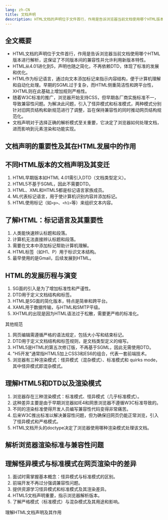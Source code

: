 ```yaml
---
lang: zh-CN
title: 文档声明
description: HTML文档的声明位于文件首行，作用是告诉浏览器当前文档使用哪个HTML版本进行解析，这保证了不同版本间的兼容性并允许利用新版本特性。HTML从4.01进化到5，声明也随之简化，不再依赖DTD，体现了标准的发展和优化。HTML作为标记语言，通过向文本添加标记来指示内容结构，便于计算机理解和自动化处理。早期的SGML过于复杂，而HTML侧重简洁性和跨平台性，XHTML则在此基础上增加规则严格性。随着W3C标准的推广，浏览器开始支持CSS，但早期各厂商实施标准不一，导致兼容性问题。为解决此问题，引入了怪异模式和标准模式，两种模式分别针对旧网页结构和新规范进行了调整，旨在保持兼容性的同时推动网页结构规范化。文档声明对于选择正确的解析模式至关重要，它决定了浏览器如何处理文档，进而影响到元素渲染和功能实现。
---
```


## 全文概要

- HTML文档的声明位于文件首行，作用是告诉浏览器当前文档使用哪个HTML版本进行解析，这保证了不同版本间的兼容性并允许利用新版本特性。
- HTML从4.01进化到5，声明也随之简化，不再依赖DTD，体现了标准的发展和优化。
- HTML作为标记语言，通过向文本添加标记来指示内容结构，便于计算机理解和自动化处理。早期的SGML过于复杂，而HTML侧重简洁性和跨平台性，XHTML则在此基础上增加规则严格性。
- 随着W3C标准的推广，浏览器开始支持CSS，但早期各厂商实施标准不一，导致兼容性问题。为解决此问题，引入了怪异模式和标准模式，两种模式分别针对旧网页结构和新规范进行了调整，旨在保持兼容性的同时推动网页结构规范化。
- 文档声明对于选择正确的解析模式至关重要，它决定了浏览器如何处理文档，进而影响到元素渲染和功能实现。

## 文档声明的重要性及其在HTML发展中的作用

## 不同HTML版本的文档声明及其变迁

1. HTML早期版本如HTML 4.01需引入DTD（文档类型定义）。
2. HTML5不基于SGML，因此不需要DTD。
3. HTML、XML和HTML5都是标记语言家族成员。
4. ML代表标记语言，用于使计算机识别内容并添加标记。
5. HTML使用标记（如`<p>`、`<h1>`等）来组织文本内容。

## 了解HTML：标记语言及其重要性

1. 人类能快速辨认标题和段落。
2. 计算机无法直接辨认标题和段落。
3. 需要在文本中添加标记帮助计算机理解。
4. HTML标签（如H1、P）用于标识文本结构。
5. 最早使用的是Gmail，后续发展到HTML。

## HTML的发展历程与演变

1. SG面的引入是为了增加标准性和严谨性。
2. DTD用于定义文档结构和标签。
3. HTML是SG面的简化版本，特点是简单和跨平台。
4. XAML用于数据传输，与HTML和SMTP平级。
5. XHTML的出现是因为HTML语法过于松散，需要更严格的标准化。

其他规范

1. 网页编辑需遵循严格的语法规定，包括大小写和结束标记。
2. DTD用于定义文档结构和标签规则，是文档类型定义的缩写。
3. HTML5是HTML的第五次修订版，不再基于SGML，因此无需使用DTD。
4. "H5开发"通常指HTML5加上CSS3和ES6的组合，代表一套前端技术。
5. 浏览器有三种渲染模式：怪异模式（混杂模式）、标准模式和 quirks mode，其中怪异模式即混杂模式。

## 理解HTML5和DTD以及渲染模式

1. 浏览器存在三种渲染模式：标准模式、怪异模式（几乎标准模式）。
2. 这种差异主要是由于早期浏览器如IE4和网景浏览器不遵循W3C标准导致的。
3. 不同的渲染标准使得开发人员编写兼容性代码变得非常痛苦。
4. 后来W3C推出标准以解决兼容性问题，但为确保旧网页仍能正常浏览，引入了怪异模式和严格模式。
5. HTML文档开头的doctype决定了浏览器使用哪种渲染模式处理该文档。

## 解析浏览器渲染标准与兼容性问题

## 理解怪异模式与标准模式在网页渲染中的差异

1. 面试时需掌握基本概念：怪异模式与标准模式的区别。
2. 前端开发不再过分强调兼容性问题。
3. 提供资源学习怪异模式和标准模式及其渲染差异。
4. HTML5文档声明重要，指示浏览器解析版本。
5. 了解严格模式（标准模式）与混杂模式及其用途和影响。

理解HTML文档声明及其作用
